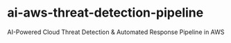 # ai-aws-threat-detection-pipeline
AI-Powered Cloud Threat Detection &amp; Automated Response Pipeline in AWS
